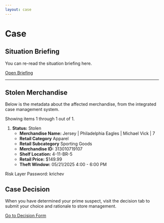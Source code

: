 ```yaml
---
layout: case
---
```

<div class="content" data-view="case">
    <h1 class="uppercase">Case</h1>
    <h2>Situation Briefing</h2>
    <p>You can re-read the situation briefing here.</p>
    <a href="../document/briefing" class="button"><i class="fa fa-flag"></i> Open Briefing</a>
    <hr>
    <h2>Stolen Merchandise</h2>
    <p>Below is the metadata about the affected merchandise, from the integrated case management system.</p>
    <p>Showing items 1 through 1 out of 1.</p>
    <ol>
        <li>
            <span><strong>Status:</strong> Stolen</span>
            <ul>
                <li><strong>Merchandise Name:</strong> Jersey | Philadelphia Eagles | Michael Vick | 7</li>
                <li><strong>Retail Category</strong> Apparel</li>
                <li><strong>Retail Subcategory</strong> Sporting Goods</li>
                <li><strong>Merchandise ID:</strong> 313010719107</li>
                <li><strong>Shelf Location:</strong> 4-11-BR-5</li>
                <li><strong>Retail Price:</strong> $149.99</li>
                <li><strong>Theft Window:</strong> 05/21/2025 4:00 - 6:00 PM</li>
            </ul>
        </li>
    </ol>
    <div class="sticky">Risk Layer Password: krichev</div>
    <h2>Case Decision</h2>
    <p>When you have determined your prime suspect, visit the decision tab to submit your choice and rationale to store management.</p>
    <a href="../case/decision" class="button"><i class="fa fa-gavel"></i> Go to Decision Form</a>
</div>